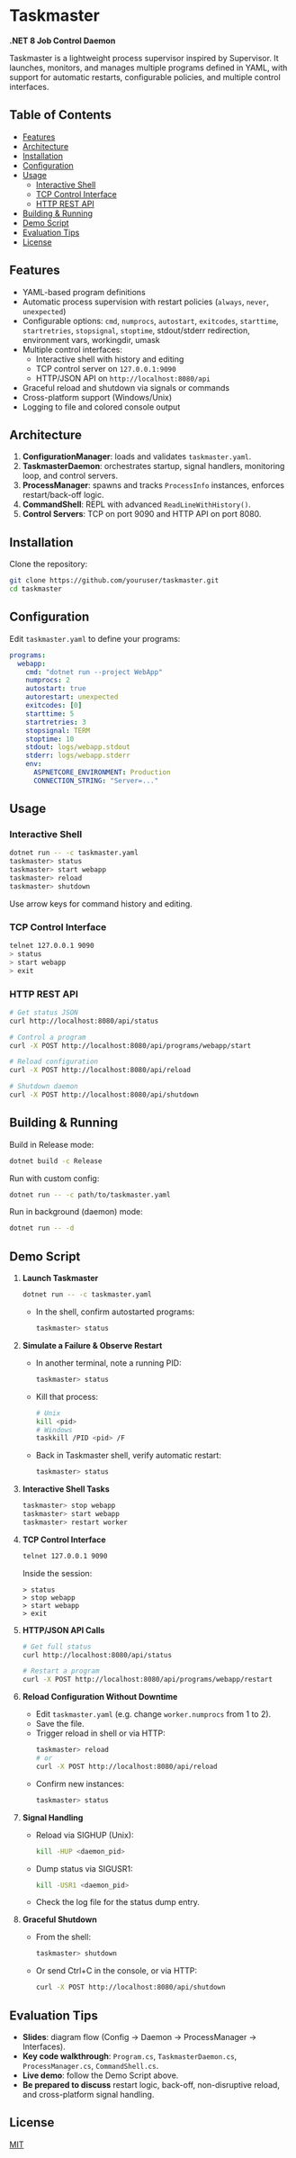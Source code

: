 # Taskmaster

**.NET 8 Job Control Daemon**

Taskmaster is a lightweight process supervisor inspired by Supervisor. It launches, monitors, and manages multiple programs defined in YAML, with support for automatic restarts, configurable policies, and multiple control interfaces.

## Table of Contents

- [Features](#features)
- [Architecture](#architecture)
- [Installation](#installation)
- [Configuration](#configuration)
- [Usage](#usage)
  - [Interactive Shell](#interactive-shell)
  - [TCP Control Interface](#tcp-control-interface)
  - [HTTP REST API](#http-rest-api)
- [Building & Running](#building--running)
- [Demo Script](#demo-script)
- [Evaluation Tips](#evaluation-tips)
- [License](#license)

## Features

- YAML-based program definitions
- Automatic process supervision with restart policies (`always`, `never`, `unexpected`)
- Configurable options: `cmd`, `numprocs`, `autostart`, `exitcodes`, `starttime`, `startretries`, `stopsignal`, `stoptime`, stdout/stderr redirection, environment vars, workingdir, umask
- Multiple control interfaces:
  - Interactive shell with history and editing
  - TCP control server on `127.0.0.1:9090`
  - HTTP/JSON API on `http://localhost:8080/api`
- Graceful reload and shutdown via signals or commands
- Cross-platform support (Windows/Unix)
- Logging to file and colored console output

## Architecture

1. **ConfigurationManager**: loads and validates `taskmaster.yaml`.
2. **TaskmasterDaemon**: orchestrates startup, signal handlers, monitoring loop, and control servers.
3. **ProcessManager**: spawns and tracks `ProcessInfo` instances, enforces restart/back-off logic.
4. **CommandShell**: REPL with advanced `ReadLineWithHistory()`.
5. **Control Servers**: TCP on port 9090 and HTTP API on port 8080.

## Installation

Clone the repository:
```bash
git clone https://github.com/youruser/taskmaster.git
cd taskmaster
```

## Configuration

Edit `taskmaster.yaml` to define your programs:
```yaml
programs:
  webapp:
    cmd: "dotnet run --project WebApp"
    numprocs: 2
    autostart: true
    autorestart: unexpected
    exitcodes: [0]
    starttime: 5
    startretries: 3
    stopsignal: TERM
    stoptime: 10
    stdout: logs/webapp.stdout
    stderr: logs/webapp.stderr
    env:
      ASPNETCORE_ENVIRONMENT: Production
      CONNECTION_STRING: "Server=..."
```

## Usage

### Interactive Shell

```bash
dotnet run -- -c taskmaster.yaml
taskmaster> status
taskmaster> start webapp
taskmaster> reload
taskmaster> shutdown
```

Use arrow keys for command history and editing.

### TCP Control Interface

```bash
telnet 127.0.0.1 9090
> status
> start webapp
> exit
```

### HTTP REST API

```bash
# Get status JSON
curl http://localhost:8080/api/status

# Control a program
curl -X POST http://localhost:8080/api/programs/webapp/start

# Reload configuration
curl -X POST http://localhost:8080/api/reload

# Shutdown daemon
curl -X POST http://localhost:8080/api/shutdown
```

## Building & Running

Build in Release mode:
```bash
dotnet build -c Release
```

Run with custom config:
```bash
dotnet run -- -c path/to/taskmaster.yaml
```

Run in background (daemon) mode:
```bash
dotnet run -- -d
```

## Demo Script

1. **Launch Taskmaster**  
   ```bash
   dotnet run -- -c taskmaster.yaml
   ```  
   - In the shell, confirm autostarted programs:  
     ```bash
     taskmaster> status
     ```

2. **Simulate a Failure & Observe Restart**  
   - In another terminal, note a running PID:  
     ```bash
     taskmaster> status
     ```  
   - Kill that process:  
     ```bash
     # Unix
     kill <pid>
     # Windows
     taskkill /PID <pid> /F
     ```  
   - Back in Taskmaster shell, verify automatic restart:  
     ```bash
     taskmaster> status
     ```

3. **Interactive Shell Tasks**  
   ```bash
   taskmaster> stop webapp
   taskmaster> start webapp
   taskmaster> restart worker
   ```

4. **TCP Control Interface**  
   ```bash
   telnet 127.0.0.1 9090
   ```  
   Inside the session:
   ```
   > status
   > stop webapp
   > start webapp
   > exit
   ```

5. **HTTP/JSON API Calls**  
   ```bash
   # Get full status
   curl http://localhost:8080/api/status

   # Restart a program
   curl -X POST http://localhost:8080/api/programs/webapp/restart
   ```

6. **Reload Configuration Without Downtime**  
   - Edit `taskmaster.yaml` (e.g. change `worker.numprocs` from 1 to 2).  
   - Save the file.  
   - Trigger reload in shell or via HTTP:  
     ```bash
     taskmaster> reload
     # or
     curl -X POST http://localhost:8080/api/reload
     ```  
   - Confirm new instances:  
     ```bash
     taskmaster> status
     ```

7. **Signal Handling**  
   - Reload via SIGHUP (Unix):  
     ```bash
     kill -HUP <daemon_pid>
     ```  
   - Dump status via SIGUSR1:  
     ```bash
     kill -USR1 <daemon_pid>
     ```  
   - Check the log file for the status dump entry.

8. **Graceful Shutdown**  
   - From the shell:  
     ```bash
     taskmaster> shutdown
     ```  
   - Or send Ctrl+C in the console, or via HTTP:  
     ```bash
     curl -X POST http://localhost:8080/api/shutdown
     ```

## Evaluation Tips

- **Slides**: diagram flow (Config → Daemon → ProcessManager → Interfaces).
- **Key code walkthrough**: `Program.cs`, `TaskmasterDaemon.cs`, `ProcessManager.cs`, `CommandShell.cs`.
- **Live demo**: follow the Demo Script above.
- **Be prepared to discuss** restart logic, back-off, non-disruptive reload, and cross-platform signal handling.

## License

[MIT](LICENSE)